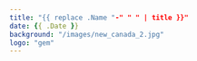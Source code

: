 ```yaml
---
title: "{{ replace .Name "-" " " | title }}"
date: {{ .Date }}
background: "/images/new_canada_2.jpg"
logo: "gem"
---
```

